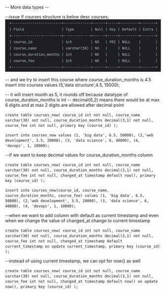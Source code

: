 -- More data types --

--issue if courses structure is below
desc courses;
![img_2.png](img_2.png)

-- and we try to insert this course where course_duration_months is 4.5
insert into courses values (5,'data structure',4.5, 15000);

-- it will insert month as 5, it rounds off because datatype of course_duration_months is int
-- decimal(6,2) means there would be at max 6 digits and at max 2 digits are allowed after decimal point


`create table courses_new(
course_id int not null,
course_name varchar(30) not null,
course_duration_months decimal(3,1) not null,
course_fee int not null,
primary key (course_id)
);`

`insert into courses_new values
(1, 'big data', 6.5, 50000),
(2,'web development', 3.5, 20000),
(3, 'data science', 6, 40000),
(4, 'devops', 1, 10000);`

--if we want to keep decimal values for course_duration_months column

`create table courses_new(
course_id int not null,
course_name varchar(30) not null,
course_duration_months decimal(3,1) not null,
course_fee int not null,
changed_at timestamp default now(),
primary key (course_id)
);`


`insert into courses_new(course_id, course_name, course_duration_months, course_fee) values
(1, 'big data', 6.5, 50000),
(2,'web development', 3.5, 20000),
(3, 'data science', 6, 40000),
(4, 'devops', 1, 10000);`


--when we want to add column with default as current timestamp and even when we change the value of changed_at change to current timestamp

`create table courses_new(
course_id int not null,
course_name varchar(30) not null,
course_duration_months decimal(3,1) not null,
course_fee int not null,
changed_at timestamp default current_timestamp on update current_timestamp,
primary key (course_id)
);`

--instead of using current timestamp, we can opt for now() as well

`create table courses_new(
course_id int not null,
course_name varchar(30) not null,
course_duration_months decimal(3,1) not null,
course_fee int not null,
changed_at timestamp default now() on update now(),
primary key (course_id)
);`




